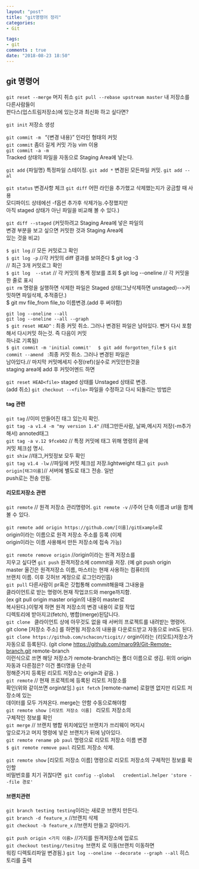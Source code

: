 ```yaml
---
layout: "post"
title: "git명령어 정리"
categories:
- Git   

tags:
- git     
comments : true
date: "2018-08-23 18:50"
---        
```

## git 명령어
`git reset --merge`  머지 취소 
`git pull --rebase upstream master` 내 저장소를 다른사람들이  
판다스(업스트림저장소)에 있는것과 최신화 하고 싶다면?

`git init`  저장소 생성  
  
`git commit -m ` “{변경 내용}” 인라인 형태의 커밋  
`git commit`  좀더 길게 커밋 가능 vim 이용  
`git commit -a -m`      
 Tracked 상태의 파일을 자동으로 Staging Area에 넣는다.  

`git add` {파일명}  특정파일 스테이징.
`git add *` 변경된 모든파일 커밋.
`git add --al`

`git status` 변경사항 체크
`git diff` 어떤 라인을 추가했고 삭제했는지가 궁금할 때 사용  
         모디파이드 상테에선 -f옵션 추가후 삭제가능.수정했지만  
         아직 staged 상태가 아닌 파일을 비교해 볼 수 있다.)  
         
`git diff --staged` (커밋하려고 Staging Area에 넣은 파일의  
변경 부분을 보고 싶으면 커밋한 것과 Staging Area에  
                있는 것을 비교)  
                
`$ git log` // 모든 커밋로그 확인        
`$ git log -p` //각 커밋의 diff 결과를 보여준다 $ git log -3  
// 최근 3개 커밋로그 확인  
`$ git log  --stat` // 각 커밋의 통계 정보를 조회 $ git log   --oneline // 각 커밋을 한 줄로 표시  
`git rm` 명령을 실행하면 삭제한 파일은 Staged    상태(그냥삭제하면 unstaged)-->커밋하면 파일삭제, 추적중단.)  
$ git mv file_from file_to 이름변경.(add 후 써야함)  
  
`git log --oneline --all`  
`git log --oneline --all --graph`   
`$ git reset HEAD^` :  최종 커밋 취소. 그러나 변경된 파일은   남아있다. 뺀거 다시 포함해서 다시커밋 하는것.  즉 다음이 커밋   
하나로 기록됨)  
`$ git commit -m 'initial commit'  `
`$ git add forgotten_file`
`$ git commit --amend ` :최종 커밋 취소. 그러나 변경된 파일은  
남아있다.// 마지막 커밋메세지 수정(ref)(실수로 커밋안한것을  
staging area에 add 후 커밋어멘드 하면 
  
`git reset HEAD<file>` staged 상태를 Unstaged 상태로 변경.  
(add 취소)
`git checkout --<file>` 파일을 수정하고 다시 되돌리는 방법은  


 
#### tag 관련
`git tag` //이미 만들어진 태그 있는지 확인.  
`git tag -a v1.4 -m "my version 1.4"` //테그만든사람,   날짜,메시지 저장(-m추가해서) annoted태그  
`git tag -a v.12 9fceb02` // 특정 커밋에 태그 위해 명령의 끝에  
커밋 체크섬 명시.  
`git shiw` //태그,커밋정보 모두 확인  
`git tag v1.4 -lw` //파일에 커밋 체크섬 저장.lightweight 태그 
`git push origin[태그이름]`// 서버에 별도로 태그 전송. 일반  
push로는 전송 안됨.
 
#### 리모트저장소 관련

`git remote` // 원격 저장소 관리명령어. 
`git remote -v` //주어 단축 이름과 url을 함께 볼 수 있다.

`git remote add origin https://github.com/[이름]/gitExample`로  
origin이라는 이름으로 원격 저장소 주소를 등록 (이제  
origin이라는 이름 사용해서 만든 저장소에 접속 가능)  


`git remote remove origin`  //origin이라는 원격 저장소를  
지우고 싶다면 
`git push` 원격저장소에 commit을 저장. (예 git push origin  
master 올긴은 원격저장소 이름, 마스터는 현재 사용하는 컴퓨터의  
브랜치 이름. 이후 깃허브 계정으로 로그인라인뜸)  
`git pull` 다른사람이 pr혹은 깃헙통해 commit해을때 그내용을  
클라이언트로 받는 명령어.현재 작업코드와 merge까지함.  
(ex git pull origin master   origin의 내용이 master로  
복사된다.)이렇게 하면 원격 저장소의 변경 내용이 로컬 작업  
디렉토리에 받아지고(fetch), 병합(merge)된답니다.  
`git clone ` 클라이언트 상에 아무것도 없을 때 서버의 프로젝트를 내려받는 명령어. git clone [저장소 주소] 를 하면됨 저장소의 내용을 다운로드받고 자동으로 init도 된다.\
`git clone https://github.com/schacon/ticgit//` orgin이라는 (리모트)저장소가 자동으로 등록된다.
(git clone https://github.com/maro99/Git-Remote-branch.git   remote-branch   
이런식으로 쓰면 해당 저장소가 remote-branch라는 폴더 이름으로
생김. 위의 origin자동과 다른점은? 이건 폴더명을 단순히  
정해준거지 등록된 리모트 저장소는 origin과 같음. )  
`git remote` //  현재 프로젝트에 등록된 리모트 저장소를  
확인(위와 같이쓰면 orgin보임.)
`git fetch` [remote-name] 로컬엔 없지만 리모트 저장소에 있는  
데이터를 모두 가져온다. merge는 안함 수동으로해야함  
`git remote show [리모트 저장소 이름] ` 리모트 저장소의  
구체적인 정보를 확인  
`git merge` // 브랜치 병합 위치에있던 브랜치가 쓰리웨이 머지시  
앞으로가고 머지 명령에 넣은 브랜치가 뒤에 남아있다.  
`git remote rename pb paul` 명령으로 리모트 저장소 이름 변경  
`$ git remote remove paul` 리모트 저장소 삭제.  
  
`git remote show` [리모트 저장소 이름] 명령으로 리모트   저장소의 구체적인 정보를 확인할  
비밀번호를 치기 귀찮다면` git config --global   credential.helper 'store --file 경로'`  



#### 브랜치관련
`git branch testing testing`이라는 새로운 브랜치 만든다.  
`git branch -d feature_x` //브랜치 삭제  
`git checkout -b feature_x` //브랜치 만들고 갈아타기.  

`git push origin <가지 이름>` //가지를 원격저장소에 업로드  
`git checkout testing//tesitng `브랜치 로 이동(브랜치 이동하면  
워킹 디렉토리파일 변경됨.)
`git log --oneline --decorate --graph --all`  히스토리를 출력  


